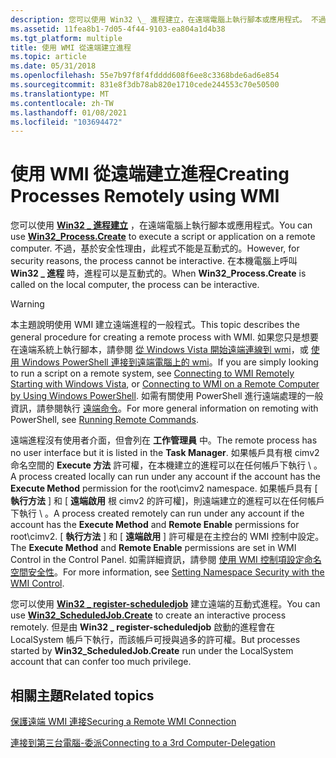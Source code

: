 ```yaml
---
description: 您可以使用 Win32 \_ 進程建立，在遠端電腦上執行腳本或應用程式。 不過，基於安全性理由，此程式不能是互動式的。 在 \_ 本機電腦上呼叫 Win32 進程時，進程可以是互動式的。
ms.assetid: 11fea8b1-7d05-4f44-9103-ea804a1d4b38
ms.tgt_platform: multiple
title: 使用 WMI 從遠端建立進程
ms.topic: article
ms.date: 05/31/2018
ms.openlocfilehash: 55e7b97f8f4fdddd608f6ee8c3368bde6ad6e854
ms.sourcegitcommit: 831e8f3db78ab820e1710cede244553c70e50500
ms.translationtype: MT
ms.contentlocale: zh-TW
ms.lasthandoff: 01/08/2021
ms.locfileid: "103694472"
---
```

# <a name="creating-processes-remotely-using-wmi"></a><span data-ttu-id="ef4ca-105">使用 WMI 從遠端建立進程</span><span class="sxs-lookup"><span data-stu-id="ef4ca-105">Creating Processes Remotely using WMI</span></span>

<span data-ttu-id="ef4ca-106">您可以使用 [**Win32 \_ 進程建立**](/windows/desktop/CIMWin32Prov/create-method-in-class-win32-process) ，在遠端電腦上執行腳本或應用程式。</span><span class="sxs-lookup"><span data-stu-id="ef4ca-106">You can use [**Win32\_Process.Create**](/windows/desktop/CIMWin32Prov/create-method-in-class-win32-process) to execute a script or application on a remote computer.</span></span> <span data-ttu-id="ef4ca-107">不過，基於安全性理由，此程式不能是互動式的。</span><span class="sxs-lookup"><span data-stu-id="ef4ca-107">However, for security reasons, the process cannot be interactive.</span></span> <span data-ttu-id="ef4ca-108">在本機電腦上呼叫 **Win32 \_ 進程** 時，進程可以是互動式的。</span><span class="sxs-lookup"><span data-stu-id="ef4ca-108">When **Win32\_Process.Create** is called on the local computer, the process can be interactive.</span></span>

> [!WARNING]
> <span data-ttu-id="ef4ca-109">本主題說明使用 WMI 建立遠端進程的一般程式。</span><span class="sxs-lookup"><span data-stu-id="ef4ca-109">This topic describes the general procedure for creating a remote process with WMI.</span></span> <span data-ttu-id="ef4ca-110">如果您只是想要在遠端系統上執行腳本，請參閱 [從 Windows Vista 開始遠端連線到 wmi](connecting-to-wmi-remotely-starting-with-vista.md)，或 [使用 Windows PowerShell 連接到遠端電腦上的 wmi](connecting-to-wmi-on-a-remote-computer-by-using-powershell.md)。</span><span class="sxs-lookup"><span data-stu-id="ef4ca-110">If you are simply looking to run a script on a remote system, see [Connecting to WMI Remotely Starting with Windows Vista](connecting-to-wmi-remotely-starting-with-vista.md), or [Connecting to WMI on a Remote Computer by Using Windows PowerShell](connecting-to-wmi-on-a-remote-computer-by-using-powershell.md).</span></span> <span data-ttu-id="ef4ca-111">如需有關使用 PowerShell 進行遠端處理的一般資訊，請參閱執行 [遠端命令](https://technet.microsoft.com/library/dd819505.aspx)。</span><span class="sxs-lookup"><span data-stu-id="ef4ca-111">For more general information on remoting with PowerShell, see [Running Remote Commands](https://technet.microsoft.com/library/dd819505.aspx).</span></span>

 

<span data-ttu-id="ef4ca-112">遠端進程沒有使用者介面，但會列在 **工作管理員** 中。</span><span class="sxs-lookup"><span data-stu-id="ef4ca-112">The remote process has no user interface but it is listed in the **Task Manager**.</span></span> <span data-ttu-id="ef4ca-113">如果帳戶具有根 cimv2 命名空間的 **Execute 方法** 許可權，在本機建立的進程可以在任何帳戶下執行 \\ 。</span><span class="sxs-lookup"><span data-stu-id="ef4ca-113">A process created locally can run under any account if the account has the **Execute Method** permission for the root\\cimv2 namespace.</span></span> <span data-ttu-id="ef4ca-114">如果帳戶具有 [ **執行方法** ] 和 [ **遠端啟用** 根 cimv2 的許可權]，則遠端建立的進程可以在任何帳戶下執行 \\ 。</span><span class="sxs-lookup"><span data-stu-id="ef4ca-114">A process created remotely can run under any account if the account has the **Execute Method** and **Remote Enable** permissions for root\\cimv2.</span></span> <span data-ttu-id="ef4ca-115">[ **執行方法** ] 和 [ **遠端啟用** ] 許可權是在主控台的 WMI 控制中設定。</span><span class="sxs-lookup"><span data-stu-id="ef4ca-115">The **Execute Method** and **Remote Enable** permissions are set in WMI Control in the Control Panel.</span></span> <span data-ttu-id="ef4ca-116">如需詳細資訊，請參閱 [使用 WMI 控制項設定命名空間安全性](setting-namespace-security-with-the-wmi-control.md)。</span><span class="sxs-lookup"><span data-stu-id="ef4ca-116">For more information, see [Setting Namespace Security with the WMI Control](setting-namespace-security-with-the-wmi-control.md).</span></span>

<span data-ttu-id="ef4ca-117">您可以使用 [**Win32 \_ register-scheduledjob**](/windows/desktop/CIMWin32Prov/create-method-in-class-win32-scheduledjob) 建立遠端的互動式進程。</span><span class="sxs-lookup"><span data-stu-id="ef4ca-117">You can use [**Win32\_ScheduledJob.Create**](/windows/desktop/CIMWin32Prov/create-method-in-class-win32-scheduledjob) to create an interactive process remotely.</span></span> <span data-ttu-id="ef4ca-118">但是由 **Win32 \_ register-scheduledjob** 啟動的進程會在 LocalSystem 帳戶下執行，而該帳戶可授與過多的許可權。</span><span class="sxs-lookup"><span data-stu-id="ef4ca-118">But processes started by **Win32\_ScheduledJob.Create** run under the LocalSystem account that can confer too much privilege.</span></span>

## <a name="related-topics"></a><span data-ttu-id="ef4ca-119">相關主題</span><span class="sxs-lookup"><span data-stu-id="ef4ca-119">Related topics</span></span>

<dl> <dt>

[<span data-ttu-id="ef4ca-120">保護遠端 WMI 連接</span><span class="sxs-lookup"><span data-stu-id="ef4ca-120">Securing a Remote WMI Connection</span></span>](securing-a-remote-wmi-connection.md)
</dt> <dt>

[<span data-ttu-id="ef4ca-121">連接到第三台電腦-委派</span><span class="sxs-lookup"><span data-stu-id="ef4ca-121">Connecting to a 3rd Computer-Delegation</span></span>](connecting-to-a-3rd-computer-delegation.md)
</dt> </dl>

 

 

